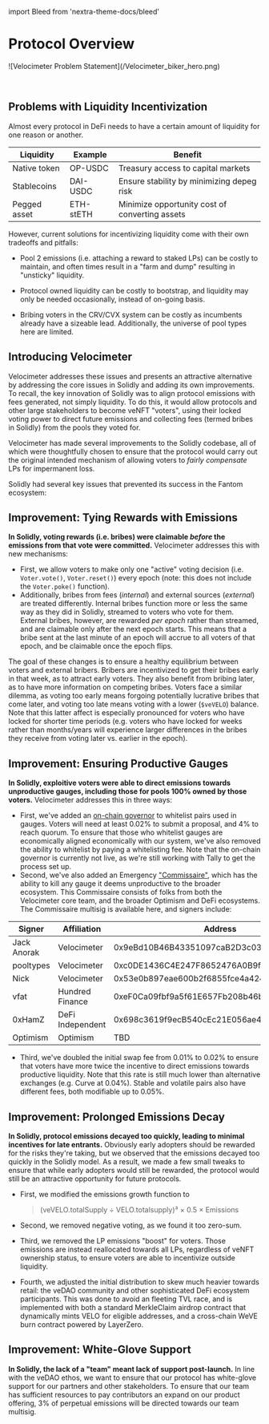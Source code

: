 import Bleed from 'nextra-theme-docs/bleed'

# Protocol Overview

<Bleed>
  ![Velocimeter Problem Statement](/Velocimeter_biker_hero.png)
</Bleed>

&nbsp;



## Problems with Liquidity Incentivization

Almost every protocol in DeFi needs to have a certain amount of liquidity for one reason or another.

| Liquidity    | Example   | Benefit                                        |
| ------------ | --------- | ---------------------------------------------- |
| Native token | OP-USDC   | Treasury access to capital markets             |
| Stablecoins  | DAI-USDC  | Ensure stability by minimizing depeg risk      |
| Pegged asset | ETH-stETH | Minimize opportunity cost of converting assets |

However, current solutions for incentivizing liquidity come with their own tradeoffs and pitfalls:

- Pool 2 emissions (i.e. attaching a reward to staked LPs) can be costly to maintain, and often times result in a "farm and dump" resulting in "unsticky" liquidity.

- Protocol owned liquidity can be costly to bootstrap, and liquidity may only be needed occasionally, instead of on-going basis.

- Bribing voters in the CRV/CVX system can be costly as incumbents already have a sizeable lead. Additionally, the universe of pool types here are limited.

## Introducing Velocimeter

Velocimeter addresses these issues and presents an attractive alternative by addressing the core issues in Solidly and adding its own improvements. To recall, the key innovation of Solidly was to align protocol emissions with fees generated, not simply liquidity. To do this, it would allow protocols and other large stakeholders to become veNFT "voters", using their locked voting power to direct future emissions and collecting fees (termed bribes in Solidly) from the pools they voted for.

Velocimeter has made several improvements to the Solidly codebase, all of which were thoughtfully chosen to ensure that the protocol would carry out the original intended mechanism of allowing voters to _fairly compensate_ LPs for impermanent loss.

Solidly had several key issues that prevented its success in the Fantom ecosystem:

## Improvement: Tying Rewards with Emissions

**In Solidly, voting rewards (i.e. bribes) were claimable _before_ the emissions from that vote were committed.** Velocimeter addresses this with new mechanisms:

- First, we allow voters to make only one "active" voting decision (i.e. `Voter.vote()`, `Voter.reset()`) every epoch (note: this does not include the `Voter.poke()` function).
- Additionally, bribes from fees (_internal_) and external sources (_external_) are treated differently.
  Internal bribes function more or less the same way as they did in Solidly, streamed to voters who vote for them.
  External bribes, however, are rewarded _per epoch_ rather than streamed, and are claimable only after the next epoch starts.
  This means that a bribe sent at the last minute of an epoch will accrue to all voters of that epoch, and be claimable once the epoch flips.

The goal of these changes is to ensure a healthy equilibrium between voters and external bribers. Bribers are incentivized to get their bribes early in that week, as to attract early voters. They also benefit from bribing later, as to have more information on competing bribes. Voters face a similar dilemma, as voting too early means forgoing potentially lucrative bribes that come later, and voting too late means voting with a lower (`$veVELO`) balance. Note that this latter affect is especially pronounced for voters who have locked for shorter time periods (e.g. voters who have locked for weeks rather than months/years will experience larger differences in the bribes they receive from voting later vs. earlier in the epoch).

## Improvement: Ensuring Productive Gauges

**In Solidly, exploitive voters were able to direct emissions towards unproductive gauges, including those for pools 100% owned by those voters.** Velocimeter addresses this in three ways:

- First, we've added an [on-chain governor](https://optimistic.etherscan.io/address/0x64DD805aa894dc001f8505e000c7535179D96C9E) to whitelist pairs used in gauges. Voters will need at least 0.02% to submit a proposal, and 4% to reach quorum. To ensure that those who whitelist gauges are economically aligned economically with our system, we've also removed the ability to whitelist by paying a whitelisting fee. Note that the on-chain governor is currently not live, as we're still working with Tally to get the process set up.
- Second, we've also added an Emergency ["Commissaire"](https://optimistic.etherscan.io/address/0xcc2d01030ec2cd187346f70bfc483f24488c32e8), which has the ability to kill any gauge it deems unproductive to the broader ecosystem. This Commissaire consists of folks from both the Velocimeter core team, and the broader Optimism and DeFi ecosystems. The Commissaire multisig is available here, and signers include:

| Signer      | Affiliation      | Address                                    |
| ----------- | ---------------- | ------------------------------------------ |
| Jack Anorak | Velocimeter        | 0x9eBd10B46B43351097caB2D3c03Ccf440957A2a9 |
| pooltypes   | Velocimeter        | 0xc0DE1436C4E247F8652476A0B9ff55699801e1d0 |
| Nick        | Velocimeter        | 0x53e0b897eae600b2f6855fce4a42482e9229d2c2 |
| vfat        | Hundred Finance  | 0xeF0Ca09fbf9a5f61E657Fb208b46b8685c1d4766 |
| 0xHamZ      | DeFi Independent | 0x698c3619f9ecB540cEc21E056ae4A900Bca1649C |
| Optimism    | Optimism         | TBD                                        |

- Third, we've doubled the initial swap fee from 0.01% to 0.02% to ensure that voters have more twice the incentive to direct emissions towards productive liquidity. Note that this rate is still much lower than alternative exchanges (e.g. Curve at 0.04%). Stable and volatile pairs also have different fees, both modifiable up to 0.05%.

## Improvement: Prolonged Emissions Decay

**In Solidly, protocol emissions decayed too quickly, leading to minimal incentives for late entrants.** Obviously early adopters should be rewarded for the risks they're taking, but we observed that the emissions decayed too quickly in the Solidly model. As a result, we made a few small tweaks to ensure that while early adopters would still be rewarded, the protocol would still be an attractive opportunity for future protocols.

- First, we modified the emissions growth function to

    > (veVELO.totalSupply ÷ VELO.totalsupply)³ × 0.5 × Emissions

- Second, we removed negative voting, as we found it too zero-sum.
- Third, we removed the LP emissions "boost" for voters. Those emissions are instead reallocated towards all LPs, regardless of veNFT ownership status, to ensure voters are able to incentivize outside liquidity.
- Fourth, we adjusted the initial distribution to skew much heavier towards retail: the veDAO community and other sophisticated DeFi ecosystem participants. This was done to avoid an fleeting TVL race, and is implemented with both a standard MerkleClaim airdrop contract that dynamically mints VELO for eligible addresses, and a cross-chain WeVE burn contract powered by LayerZero.

## Improvement: White-Glove Support

**In Solidly, the lack of a "team" meant lack of support post-launch.**
In line with the veDAO ethos, we want to ensure that our protocol has white-glove support for our partners and other stakeholders. To ensure that our team has sufficient resources to pay contributors an expand on our product offering, 3% of perpetual emissions will be directed towards our team multisig.
